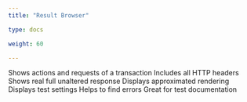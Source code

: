 ```yaml
---
title: "Result Browser"

type: docs

weight: 60

---
```


Shows actions and requests of a transaction
Includes all HTTP headers
Shows real full unaltered response
Displays approximated rendering
Displays test settings
Helps to find errors
Great for test documentation